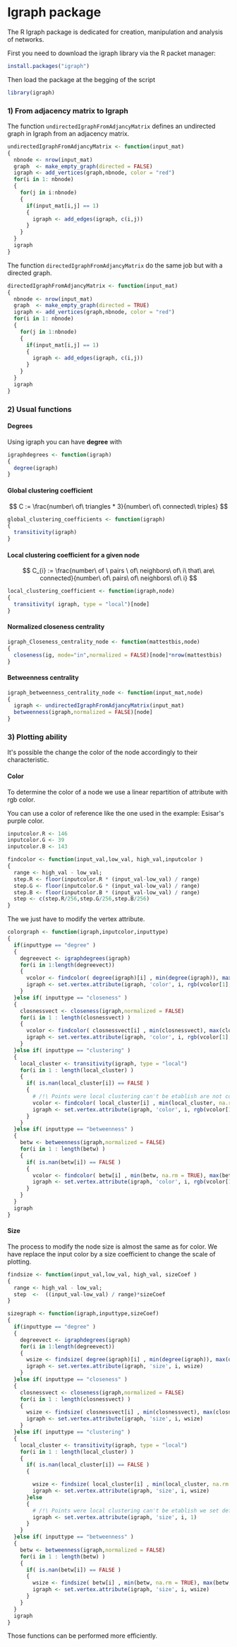 # Igraph package

The R Igraph package is dedicated for creation, manipulation and analysis of networks.

First you need to download the igraph library via the R packet manager:

```r
install.packages("igraph")
```

Then load the package at the begging of the script

```r
library(igraph)
```

### 1\) From adjacency matrix to Igraph

The function `undirectedIgraphFromAdjancyMatrix` defines an undirected graph in Igraph from an adjacency matrix.

```r
undirectedIgraphFromAdjancyMatrix <- function(input_mat)
{
  nbnode <- nrow(input_mat)
  graph  <- make_empty_graph(directed = FALSE)
  igraph <- add_vertices(graph,nbnode, color = "red")
  for(i in 1: nbnode)
  {
    for(j in i:nbnode)
    {
      if(input_mat[i,j] == 1)
      {
        igraph <- add_edges(igraph, c(i,j))
      }
    }
  }
  igraph
}
```

The function `directedIgraphFromAdjancyMatrix` do the same job but with a directed graph.

```r
directedIgraphFromAdjancyMatrix <- function(input_mat)
{
  nbnode <- nrow(input_mat)
  graph  <- make_empty_graph(directed = TRUE)
  igraph <- add_vertices(graph,nbnode, color = "red")
  for(i in 1: nbnode)
  {
    for(j in 1:nbnode)
    {
      if(input_mat[i,j] == 1)
      {
        igraph <- add_edges(igraph, c(i,j))
      }
    }
  }
  igraph
}
```

### 2\) Usual functions

#### Degrees

Using igraph you can have **degree** with

```r
igraphdegrees <- function(igraph)
{
  degree(igraph)
}
```

#### **Global clustering coefficient**

$$
C := \frac{number\ of\ triangles * 3}{number\ of\ connected\ triples}
$$

```r
global_clustering_coefficients <- function(igraph)    
{
  transitivity(igraph)
}
```

#### **Local clustering coefficient** for a given node

$$
C_{i} := \frac{number\ of \ pairs \ of\ neighbors\ of\ i\ that\ are\ connected}{number\ of\ pairs\ of\ neighbors\ of\ i}
$$

```r
local_clustering_coefficient <- function(igraph,node)
{
  transitivity( igraph, type = "local")[node] 
}
```

#### **Normalized closeness centrality**

```r
igraph_Closeness_centrality_node <- function(mattestbis,node)
{
  closeness(ig, mode="in",normalized = FALSE)[node]*nrow(mattestbis)
}
```

#### **Betweenness centrality**

```r
igraph_betweenness_centrality_node <- function(input_mat,node)
{
  igraph <- undirectedIgraphFromAdjancyMatrix(input_mat)
  betweenness(igraph,normalized = FALSE)[node]
}
```

### 3\) Plotting ability

It's possible the change the color of the node accordingly to their characteristic.

#### **Color**

To determine the color of a node we use a linear repartition of attribute with rgb color.

You can use a color of reference like the one used in the example: Esisar's purple color.

```r
inputcolor.R <- 146
inputcolor.G <- 39
inputcolor.B <- 143

findcolor <- function(input_val,low_val, high_val,inputcolor )
{
  range <- high_val - low_val;
  step.R <- floor(inputcolor.R * (input_val-low_val) / range) 
  step.G <- floor(inputcolor.G * (input_val-low_val) / range)
  step.B <- floor(inputcolor.B * (input_val-low_val) / range)
  step <- c(step.R/256,step.G/256,step.B/256)
}
```

The we just have to modify the vertex attribute.

```r
colorgraph <- function(igraph,inputcolor,inputtype)
{
  if(inputtype == "degree" )
  {
    degreevect <- igraphdegrees(igraph)
    for(i in 1:length(degreevect))
    {
      vcolor <- findcolor( degree(igraph)[i] , min(degree(igraph)), max(degree(igraph)) , inputcolor )
      igraph <- set.vertex.attribute(igraph, 'color', i, rgb(vcolor[1],vcolor[2],vcolor[3]))
    }
  }else if( inputtype == "closeness" )
  {
    closnessvect <- closeness(igraph,normalized = FALSE)
    for(i in 1 : length(closnessvect) )
    {
      vcolor <- findcolor( closnessvect[i] , min(closnessvect), max(closnessvect) , inputcolor )
      igraph <- set.vertex.attribute(igraph, 'color', i, rgb(vcolor[1],vcolor[2],vcolor[3]))
    }
  }else if( inputtype == "clustering" )
  {
    local_cluster <- transitivity(igraph, type = "local")
    for(i in 1 : length(local_cluster) )
    {
      if( is.nan(local_cluster[i]) == FALSE )
      {
        # /!\ Points were local clustering can't be etablish are not colored here
        vcolor <- findcolor( local_cluster[i] , min(local_cluster, na.rm = TRUE), max(local_cluster, na.rm = TRUE) , inputcolor )
        igraph <- set.vertex.attribute(igraph, 'color', i, rgb(vcolor[1],vcolor[2],vcolor[3]))
      }
    }
  }else if( inputtype == "betweenness" )
  {
    betw <- betweenness(igraph,normalized = FALSE)
    for(i in 1 : length(betw) )
    {
      if( is.nan(betw[i]) == FALSE )
      {
        vcolor <- findcolor( betw[i] , min(betw, na.rm = TRUE), max(betw, na.rm = TRUE) , inputcolor )
        igraph <- set.vertex.attribute(igraph, 'color', i, rgb(vcolor[1],vcolor[2],vcolor[3]))
      }
    }
  }
  igraph
}
```

#### **Size**

The process to modify the node size is almost the same as for color. We have replace the input color by a size coefficient to change the scale of plotting.

```r
findsize <- function(input_val,low_val, high_val, sizeCoef )
{
  range <- high_val - low_val;
  step  <-  ((input_val-low_val) / range)*sizeCoef
}
```

```r
sizegraph <- function(igraph,inputtype,sizeCoef)
{
  if(inputtype == "degree" )
  {
    degreevect <- igraphdegrees(igraph)
    for(i in 1:length(degreevect))
    {
      wsize <- findsize( degree(igraph)[i] , min(degree(igraph)), max(degree(igraph)) , sizeCoef )
      igraph <- set.vertex.attribute(igraph, 'size', i, wsize)
    }
  }else if( inputtype == "closeness" )
  {
    closnessvect <- closeness(igraph,normalized = FALSE)
    for(i in 1 : length(closnessvect) )
    {
      wsize <- findsize( closnessvect[i] , min(closnessvect), max(closnessvect) , sizeCoef )
      igraph <- set.vertex.attribute(igraph, 'size', i, wsize)
    }
  }else if( inputtype == "clustering" )
  {
    local_cluster <- transitivity(igraph, type = "local")
    for(i in 1 : length(local_cluster) )
    {
      if( is.nan(local_cluster[i]) == FALSE )
      {

        wsize <- findsize( local_cluster[i] , min(local_cluster, na.rm = TRUE), max(local_cluster, na.rm = TRUE) , sizeCoef )
        igraph <- set.vertex.attribute(igraph, 'size', i, wsize)
      }else
      {
        # /!\ Points were local clustering can't be etablish we set default size to 1
        igraph <- set.vertex.attribute(igraph, 'size', i, 1)
      }
    }
  }else if( inputtype == "betweenness" )
  {
    betw <- betweenness(igraph,normalized = FALSE)
    for(i in 1 : length(betw) )
    {
      if( is.nan(betw[i]) == FALSE )
      {
        wsize <- findsize( betw[i] , min(betw, na.rm = TRUE), max(betw, na.rm = TRUE) , sizeCoef )
        igraph <- set.vertex.attribute(igraph, 'size', i, wsize)
      }
    }
  }
  igraph
}
```

Those functions can be performed more efficiently.

